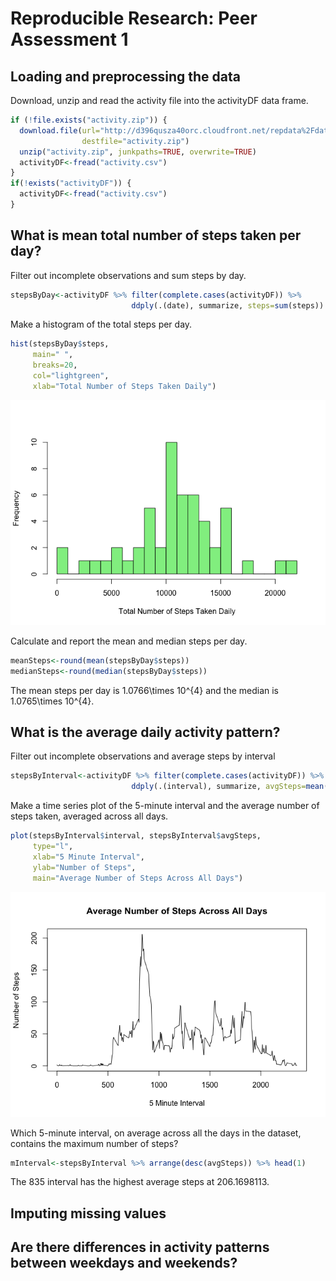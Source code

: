 # Reproducible Research: Peer Assessment 1


## Loading and preprocessing the data
Download, unzip and read the activity file into the activityDF data frame.

```r
if (!file.exists("activity.zip")) {
  download.file(url="http://d396qusza40orc.cloudfront.net/repdata%2Fdata%2Factivity.zip", 
                destfile="activity.zip")
  unzip("activity.zip", junkpaths=TRUE, overwrite=TRUE)
  activityDF<-fread("activity.csv")
}
if(!exists("activityDF")) {
  activityDF<-fread("activity.csv")
}
```

## What is mean total number of steps taken per day?

Filter out incomplete observations and sum steps by day.


```r
stepsByDay<-activityDF %>% filter(complete.cases(activityDF)) %>%
                           ddply(.(date), summarize, steps=sum(steps))
```


Make a histogram of the total steps per day.

```r
hist(stepsByDay$steps, 
     main=" ",
     breaks=20,
     col="lightgreen",
     xlab="Total Number of Steps Taken Daily")
```

![](Steps_files/figure-html/hist_steps_per_day-1.png) 


Calculate and report the mean and median steps per day. 

```r
meanSteps<-round(mean(stepsByDay$steps))
medianSteps<-round(median(stepsByDay$steps))
```

The mean steps per day is 1.0766\times 10^{4} and the median is 1.0765\times 10^{4}.

## What is the average daily activity pattern?
Filter out incomplete observations and average steps by interval

```r
stepsByInterval<-activityDF %>% filter(complete.cases(activityDF)) %>%
                           ddply(.(interval), summarize, avgSteps=mean(steps))
```
Make a time series plot of the 5-minute interval and the average number of steps taken, averaged across all days.

```r
plot(stepsByInterval$interval, stepsByInterval$avgSteps, 
     type="l",
     xlab="5 Minute Interval",
     ylab="Number of Steps",
     main="Average Number of Steps Across All Days")
```

![](Steps_files/figure-html/plot_steps_by_interval-1.png) 

Which 5-minute interval, on average across all the days in the dataset, contains the maximum number of steps?

```r
mInterval<-stepsByInterval %>% arrange(desc(avgSteps)) %>% head(1)
```
The 835 interval has the highest average steps at 206.1698113.

## Imputing missing values


## Are there differences in activity patterns between weekdays and weekends?
